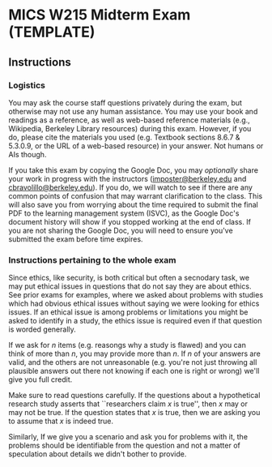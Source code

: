 # MICS W215 Midterm Exam (TEMPLATE)

## Instructions

### Logistics

You may ask the course staff questions privately during the exam, but otherwise may not use any human assistance. You may use your book and readings as a reference, as well as web-based reference materials (e.g., Wikipedia, Berkeley Library resources) during this exam. However, if you do, please cite the materials you used (e.g. Textbook sections 8.6.7 & 5.3.0.9, or the URL of a web-based resource) in your answer.  Not humans or AIs though.

If you take this exam by copying the Google Doc, you may *optionally* share your work in progress with the instructors (imposter@berkeley.edu and cbravolillo@berkeley.edu).  If you do, we will watch to see if there are any common points of confusion that may warrant clarification to the class.
This will also save you from worrying about the time required to submit the final PDF to the learning management system (ISVC), as the Google Doc's
document history will show if you stopped working at the end of class.  If you are not sharing the Google Doc, you will need to ensure you've submitted the exam before time expires.

### Instructions pertaining to the whole exam

Since ethics, like security, is both critical but often a secnodary task, we may put ethical issues in questions that do not say they are about ethics. See prior exams for examples, where we asked about problems with studies which had obvious ethical issues without saying we were looking for ethics issues.  If an ethical issue is among problems or limitations you might be asked to identify in a study, the ethics issue is required even if that question is worded generally.

If we ask for $n$ items (e.g. reasongs why a study is flawed) and you can think of more than $n$, you may provide more than $n$.  If $n$ of your answers are valid, and the others are not unreasonable (e.g. you're not just throwing all plausible answers out there not knowing if each one is right or wrong) we'll give you full credit.

Make sure to read questions carefully.  If the questions about a hypothetical research study asserts that ``researchers claim $x$ is true'', then $x$ may or may not be true.  If the question states that $x$ is true, then we are asking you to assume that $x$ is indeed true.

Similarly, If we give you a scenario and ask you for problems with it, the problems should be identifiable from the question and not a matter of speculation about details we didn't bother to provide.

